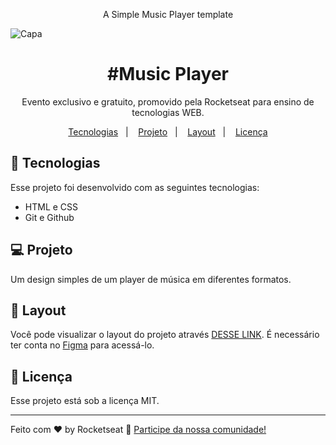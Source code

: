 
<p align=center> A Simple Music Player template </p>

![Capa](https://user-images.githubusercontent.com/115849478/214056618-dfdc932f-b3f9-4b77-878a-5068343a849d.png)


<h1 align="center"> #Music Player </h1>

<p align="center">
Evento exclusivo e gratuito, promovido pela Rocketseat para ensino de tecnologias WEB.
</p>

<p align="center">
  <a href="#-tecnologias">Tecnologias</a>&nbsp;&nbsp;&nbsp;|&nbsp;&nbsp;&nbsp;
  <a href="#-projeto">Projeto</a>&nbsp;&nbsp;&nbsp;|&nbsp;&nbsp;&nbsp;
  <a href="#-layout">Layout</a>&nbsp;&nbsp;&nbsp;|&nbsp;&nbsp;&nbsp;
  <a href="#memo-licença">Licença</a>
</p>


## 🚀 Tecnologias

Esse projeto foi desenvolvido com as seguintes tecnologias:

- HTML e CSS
- Git e Github

## 💻 Projeto
 Um design simples de um player de música em diferentes formatos.

## 🔖 Layout

Você pode visualizar o layout do projeto através [DESSE LINK](https://www.figma.com/file/6ayJ0S5wj10a8pAmxmVTE8/%23boraCodar---Desafio-1-(Community)?node-id=0%3A1&t=au8TsfsQpsjDKyiR-0). É necessário ter conta no [Figma](https://figma.com) para acessá-lo.

## :memo: Licença

Esse projeto está sob a licença MIT.

---

Feito com ♥ by Rocketseat :wave: [Participe da nossa comunidade!](https://discord.gg/rocketseat)

